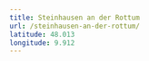 ```yaml
---
title: Steinhausen an der Rottum
url: /steinhausen-an-der-rottum/
latitude: 48.013
longitude: 9.912
---
```

